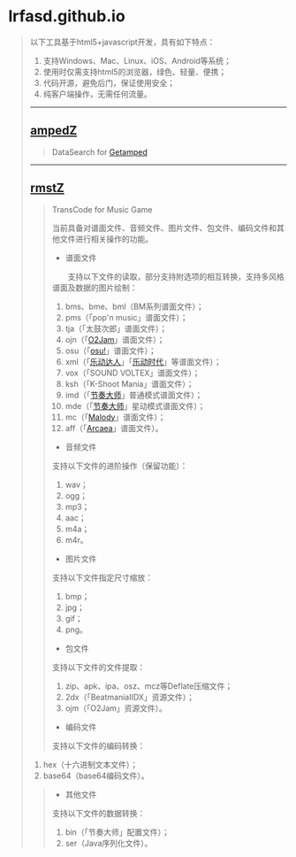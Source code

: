 # lrfasd.github.io
>以下工具基于html5+javascript开发，具有如下特点：
>1. 支持Windows、Mac、Linux、iOS、Android等系统；
>2. 使用时仅需支持html5的浏览器，绿色、轻量、便携；
>3. 代码开源，避免后门，保证使用安全；
>4. 纯客户端操作，无需任何流量。
>
>---
>
>## [ampedZ](https://lrfasd.github.io/ampedZ)
>>DataSearch for [Getamped](http://bfo.sdo.com)
>
>---
>
>## [rmstZ](https://lrfasd.github.io/rmstZ)
>>TransCode for Music Game
>>
>>当前具备对谱面文件、音频文件、图片文件、包文件、编码文件和其他文件进行相关操作的功能。
>>
>>* 谱面文件
>>
>>　　支持以下文件的读取，部分支持附选项的相互转换，支持多风格谱面及数据的图片绘制：
>>1. bms、bme、bml（BM系列谱面文件）；
>>2. pms（「pop'n music」谱面文件）；
>>3. tja（「太鼓次郎」谱面文件）；
>>4. ojn（「[O2Jam](http://www.o2jam.com)」谱面文件）；
>>5. osu（「[osu!](https://osu.ppy.sh)」谱面文件）；
>>6. xml（「[乐动达人](http://yd2012.redatoms.com)」「[乐动时代](http://www.ydsd.com)」等谱面文件）；
>>7. vox（「SOUND VOLTEX」谱面文件）；
>>8. ksh（「K-Shoot Mania」谱面文件）；
>>9. imd（「[节奏大师](http://da.qq.com)」普通模式谱面文件）；
>>10. mde（「[节奏大师](http://da.qq.com)」星动模式谱面文件）；
>>11. mc（「[Malody](http://m.mugzone.net)」谱面文件）；
>>12. aff（「[Arcaea](https://arcaea.lowiro.com)」谱面文件）。
>>
>>
>>* 音频文件
>>
>>支持以下文件的进阶操作（保留功能）：
>>1. wav；
>>2. ogg；
>>3. mp3；
>>4. aac；
>>5. m4a；
>>6. m4r。
>>
>>
>>* 图片文件
>>
>>支持以下文件指定尺寸缩放：
>>1. bmp；
>>2. jpg；
>>3. gif；
>>4. png。
>>
>>* 包文件
>>
>>支持以下文件的文件提取：
>>1. zip、apk、ipa、osz、mcz等Deflate压缩文件；
>>2. 2dx（「BeatmaniaIIDX」资源文件）；
>>3. ojm（「O2Jam」资源文件）。
>>
>>
>>* 编码文件
>>
>>支持以下文件的编码转换：
>1. hex（十六进制文本文件）；
>2. base64（base64编码文件）。
>>
>>
>>* 其他文件
>>
>>支持以下文件的数据转换：
>>1. bin（「节奏大师」配置文件）；
>>2. ser（Java序列化文件）。
>>
